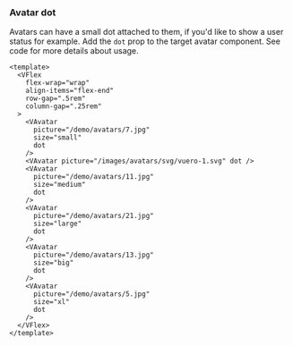 ### Avatar dot

Avatars can have a small dot attached to them,
if you'd like to show a user status for example.
Add the `dot` prop to the target avatar component.
See code for more details about usage.

<!--code-->

```vue
<template>
  <VFlex
    flex-wrap="wrap"
    align-items="flex-end"
    row-gap=".5rem"
    column-gap=".25rem"
  >
    <VAvatar
      picture="/demo/avatars/7.jpg"
      size="small"
      dot
    />
    <VAvatar picture="/images/avatars/svg/vuero-1.svg" dot />
    <VAvatar
      picture="/demo/avatars/11.jpg"
      size="medium"
      dot
    />
    <VAvatar
      picture="/demo/avatars/21.jpg"
      size="large"
      dot
    />
    <VAvatar
      picture="/demo/avatars/13.jpg"
      size="big"
      dot
    />
    <VAvatar
      picture="/demo/avatars/5.jpg"
      size="xl"
      dot
    />
  </VFlex>
</template>
```

<!--/code-->

<!--example-->

<VFlex flex-wrap="wrap" align-items="flex-end" row-gap=".5rem" column-gap=".25rem">
  <VAvatar picture="/demo/avatars/7.jpg" size="small" dot />
  <VAvatar picture="/images/avatars/svg/vuero-1.svg" dot />
  <VAvatar picture="/demo/avatars/11.jpg" size="medium" dot />
  <VAvatar picture="/demo/avatars/21.jpg" size="large" dot />
  <VAvatar picture="/demo/avatars/13.jpg" size="big" dot />
  <VAvatar picture="/demo/avatars/5.jpg" size="xl" dot />
</VFlex>

<!--/example-->

